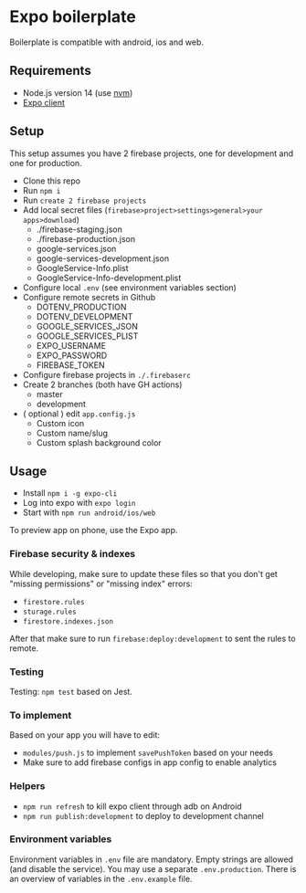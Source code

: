 # Expo boilerplate

Boilerplate is compatible with android, ios and web.

## Requirements

- Node.js version 14 (use [nvm](https://github.com/nvm-sh/nvm))
- [Expo client]( https://expo.io/tools )

## Setup

This setup assumes you have 2 firebase projects, one for development and one for production.

- Clone this repo
- Run `npm i `
- Run `create 2 firebase projects`
- Add local secret files (`firebase>project>settings>general>your apps>download`)
    + ./firebase-staging.json
    + ./firebase-production.json
    + google-services.json
    + google-services-development.json
    + GoogleService-Info.plist
    + GoogleService-Info-development.plist
- Configure local `.env` (see environment variables section)
- Configure remote secrets in Github
    + DOTENV_PRODUCTION
    + DOTENV_DEVELOPMENT
    + GOOGLE_SERVICES_JSON
    + GOOGLE_SERVICES_PLIST
    + EXPO_USERNAME
    + EXPO_PASSWORD
    + FIREBASE_TOKEN
- Configure firebase projects in `./.firebaserc`
- Create 2 branches (both have GH actions)
    + master
    + development
- ( optional ) edit `app.config.js`
    + Custom icon
    + Custom name/slug
    + Custom splash background color

## Usage

- Install `npm i -g expo-cli`
- Log into expo with `expo login`
- Start with `npm run android/ios/web`

To preview app on phone, use the Expo app.

### Firebase security & indexes

While developing, make sure to update these files so that you don't get "missing permissions" or "missing index" errors:

- `firestore.rules`
- `sturage.rules`
- `firestore.indexes.json`

After that make sure to run `firebase:deploy:development` to sent the rules to remote.

### Testing

Testing: `npm test` based on Jest.

### To implement

Based on your app you will have to edit:

- `modules/push.js` to implement `savePushToken` based on your needs
- Make sure to add firebase configs in app config to enable analytics

### Helpers

- `npm run refresh` to kill expo client through adb on Android
- `npm run publish:development` to deploy to development channel


### Environment variables

Environment variables in `.env` file are mandatory. Empty strings are allowed (and disable the service). You may use a separate `.env.production`. There is an overview of variables in the `.env.example` file.